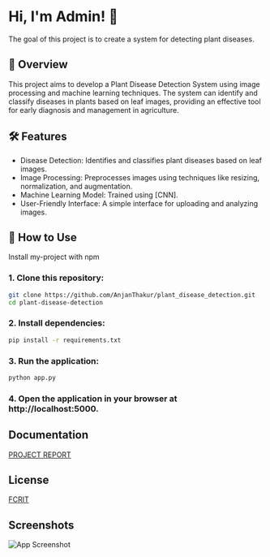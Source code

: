 
# Hi, I'm Admin! 👋 
The goal of this project is to create a system for detecting plant diseases.


## 🌿 Overview
This project aims to develop a Plant Disease Detection System using image processing and machine learning techniques. The system can identify and classify diseases in plants based on leaf images, providing an effective tool for early diagnosis and management in agriculture.
## 🛠 Features

- Disease Detection: Identifies and classifies plant diseases based on leaf images.
- Image Processing: Preprocesses images using techniques like resizing, normalization, and augmentation.
- Machine Learning Model: Trained using [CNN].
- User-Friendly Interface: A simple interface for uploading and analyzing images.
## 🚀 How to Use

Install my-project with npm
### 1. Clone this repository:
```bash
git clone https://github.com/AnjanThakur/plant_disease_detection.git
cd plant-disease-detection

```
### 2. Install dependencies:
```bash
pip install -r requirements.txt

```

### 3. Run the application:
```bash
python app.py

```
### 4. Open the application in your browser at http://localhost:5000.  
## Documentation

[PROJECT REPORT](https://linktodocumentation)


## License

[FCRIT](FCrit.ac.in)


## Screenshots

![App Screenshot](https://via.placeholder.com/468x300?text=App+Screenshot+Here)

